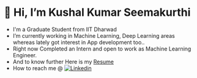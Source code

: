 # 👋 Hi, I’m Kushal Kumar Seemakurthi
- I'm a Graduate Student from IIT Dharwad
- I’m currently working in Machine Learning, Deep Learning areas whereas lately got interest in App development too..
- Right now Completed an Intern and open to work as Machine Learning Engineer.
- And to know further Here is my [Resume](https://github.com/kushal1999seemakurthi/HTML/blob/main/HTML_Resume_3/Resume.pdf)
- How to reach me @ [![Linkedin](https://i.stack.imgur.com/gVE0j.png)](www.linkedin.com/in/kushal-kumar-57211317b)

<!---
kushal1999seemakurthi/kushal1999seemakurthi is a ✨ special ✨ repository because its `README.md` (this file) appears on your GitHub profile.
You can click the Preview link to take a look at your changes.
--->
